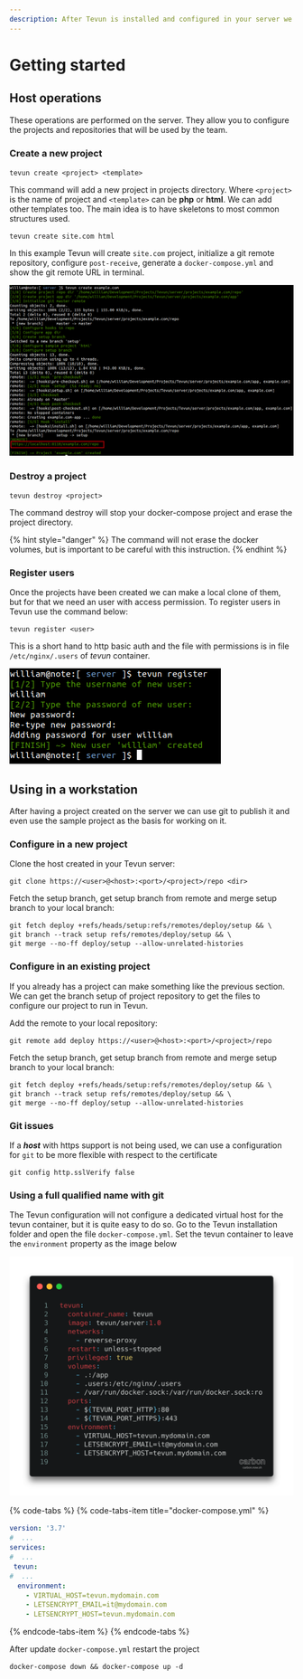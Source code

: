 ```yaml
---
description: After Tevun is installed and configured in your server we can go ahead
---
```


# Getting started

## Host operations

These operations are performed on the server. They allow you to configure the projects and repositories that will be used by the team.

### Create a new project

```text
tevun create <project> <template>
```

This command will add a new project in projects directory. Where `<project>` is the name of project and `<template>` can be **php** or **html**. We can add other templates too. The main idea is to have skeletons to most common structures used.

```text
tevun create site.com html
```

In this example Tevun will create `site.com` project, initialize a git remote repository, configure `post-receive`, generate a `docker-compose.yml` and show the git remote URL in terminal.

![](.gitbook/assets/image%20%284%29.png)

### **Destroy a project**

```text
tevun destroy <project>
```

The command destroy will stop your docker-compose project and erase the project directory.

{% hint style="danger" %}
The command will not erase the docker volumes, but is important to be careful with this instruction.
{% endhint %}

### Register users

Once the projects have been created we can make a local clone of them, but for that we need an user with access permission. To register users in Tevun use the command below:

```text
tevun register <user>
```

This is a short hand to http basic auth and the file with permissions is in file `/etc/nginx/.users` of _tevun_ container.

![](.gitbook/assets/image%20%2810%29.png)

## Using in a workstation

After having a project created on the server we can use git to publish it and even use the sample project as the basis for working on it.

### Configure in a new project

Clone the host created in your Tevun server:

```text
git clone https://<user>@<host>:<port>/<project>/repo <dir>
```

Fetch the setup branch, get setup branch from remote and merge setup branch to your local branch:

```text
git fetch deploy +refs/heads/setup:refs/remotes/deploy/setup && \
git branch --track setup refs/remotes/deploy/setup && \
git merge --no-ff deploy/setup --allow-unrelated-histories
```

### **Configure in an existing project**

If you already has a project can make something like the previous section. We can get the branch setup of project repository to get the files to configure our project to run in Tevun.

Add the remote to your local repository:

```text
git remote add deploy https://<user>@<host>:<port>/<project>/repo
```

Fetch the setup branch, get setup branch from remote and merge setup branch to your local branch:

```text
git fetch deploy +refs/heads/setup:refs/remotes/deploy/setup && \
git branch --track setup refs/remotes/deploy/setup && \
git merge --no-ff deploy/setup --allow-unrelated-histories
```

### Git issues

If a _**host**_ with https support is not being used, we can use a configuration for `git` to be more flexible with respect to the certificate

```text
git config http.sslVerify false
```

### Using a full qualified name with git

The Tevun configuration will not configure a dedicated virtual host for the tevun container, but it is quite easy to do so. Go to the Tevun installation folder and open the file `docker-compose.yml`. Set the tevun container to leave the `environment` property as the image below

![](.gitbook/assets/image%20%2811%29.png)

{% code-tabs %}
{% code-tabs-item title="docker-compose.yml" %}
```yaml
version: '3.7'
#  ...
services:
#  ...
 tevun:
#  ...
  environment:
    - VIRTUAL_HOST=tevun.mydomain.com
    - LETSENCRYPT_EMAIL=it@mydomain.com
    - LETSENCRYPT_HOST=tevun.mydomain.com
```
{% endcode-tabs-item %}
{% endcode-tabs %}

After update `docker-compose.yml` restart the project

```text
docker-compose down && docker-compose up -d
```

